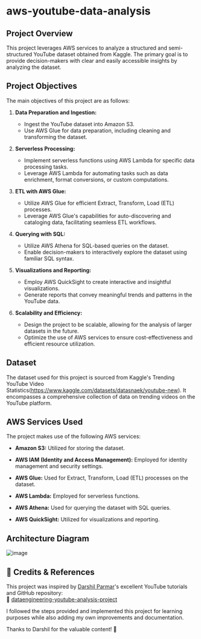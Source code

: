 # aws-youtube-data-analysis

## Project Overview

This project leverages AWS services to analyze a structured and semi-structured YouTube dataset obtained from Kaggle. The primary goal is to provide decision-makers with clear and easily accessible insights by analyzing the dataset.

## Project Objectives

The main objectives of this project are as follows:

1. **Data Preparation and Ingestion:**
   - Ingest the YouTube dataset into Amazon S3.
   - Use AWS Glue for data preparation, including cleaning and transforming the dataset.

2. **Serverless Processing:**
   - Implement serverless functions using AWS Lambda for specific data processing tasks.
   - Leverage AWS Lambda for automating tasks such as data enrichment, format conversions, or custom computations.
  
3. **ETL with AWS Glue:**
   - Utilize AWS Glue for efficient Extract, Transform, Load (ETL) processes.
   - Leverage AWS Glue's capabilities for auto-discovering and cataloging data, facilitating seamless ETL workflows.

4. **Querying with SQL:**
   - Utilize AWS Athena for SQL-based queries on the dataset.
   - Enable decision-makers to interactively explore the dataset using familiar SQL syntax.

5. **Visualizations and Reporting:**
   - Employ AWS QuickSight to create interactive and insightful visualizations.
   - Generate reports that convey meaningful trends and patterns in the YouTube data.

6. **Scalability and Efficiency:**
   - Design the project to be scalable, allowing for the analysis of larger datasets in the future.
   - Optimize the use of AWS services to ensure cost-effectiveness and efficient resource utilization.

## Dataset

The dataset used for this project is sourced from Kaggle's Trending YouTube Video Statistics(https://www.kaggle.com/datasets/datasnaek/youtube-new). It encompasses a comprehensive collection of data on trending videos on the YouTube platform.

## AWS Services Used

The project makes use of the following AWS services:

- **Amazon S3:** Utilized for storing the dataset.
  
- **AWS IAM (Identity and Access Management):** Employed for identity management and security settings.
  
- **AWS Glue:** Used for Extract, Transform, Load (ETL) processes on the dataset.
  
- **AWS Lambda:** Employed for serverless functions.
  
- **AWS Athena:** Used for querying the dataset with SQL queries.
  
- **AWS QuickSight:** Utilized for visualizations and reporting.

## Architecture Diagram

![image](https://github.com/oguzhangoktas/aws-youtube-data-analysis/assets/138725663/7bc7aa52-b67d-4760-87c3-973ab2416408)

## 📌 Credits & References

This project was inspired by [Darshil Parmar](https://github.com/darshilparmar)'s excellent YouTube tutorials and GitHub repository:  
🔗 [dataengineering-youtube-analysis-project](https://github.com/darshilparmar/dataengineering-youtube-analysis-project)

I followed the steps provided and implemented this project for learning purposes while also adding my own improvements and documentation.

Thanks to Darshil for the valuable content! 🙌

